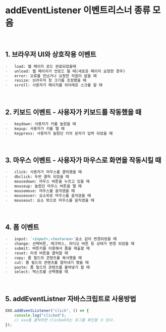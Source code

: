 # addEventListener 이벤트리스너 종류 모음

<br />

## 1. 브라우저 UI와 상호작용 이벤트

```md
-   load: 웹 페이지 로드 완료되었을때
-   unload: 웹 페이지가 언로드 될 때(새로운 페이지 요청한 경우)
-   error: 오류를 만났거나 요청한 자원이 없을 때
-   resize: 브라우저 창 크기를 조정했을 때
-   scroll: 사용자가 페이지를 위아래로 스크롤 할 때
```

<br />

## 2. 키보드 이벤트 - 사용자가 키보드를 작동했을 때

```md
-   keydown: 사용자가 키를 눌렀을 때
-   keyup: 사용자가 키를 뗄 때
-   keypress: 사용자가 눌렀던 키의 문자가 입력 되었을 때
```

<br />

## 3. 마우스 이벤트 - 사용자가 마우스로 화면을 작동시킬 때

```md
-   click: 사용자가 마우스를 클릭했을 때
-   dbclick: 두번 클릭 되었을 때
-   mousedown: 마우스 버튼을 누르고 있을 때
-   mouseup: 눌렀던 마우스 버튼을 뗄 때
-   mousemove: 마우스를 움직였을 때
-   mouseover: 요소위로 마우스를 움직였을 때
-   mouseout: 요소 밖으로 마우스를 움직였을 때
```

<br />

## 4. 폼 이벤트

```md
-   input: `<input>,<textarea>`요소 값이 변경되었을 때
-   change: 선택버튼, 체크박스, 라디오 버튼 등 상태가 변경 되었을 때
-   submit: 버튼키를 이용해서 폼을 제출할 때
-   reset: 리셋 버튼을 클릭할 때
-   copy: 폼 필드의 콘텐츠를 복사했을 때
-   cut: 폼 필드의 콘텐츠를 잘라내기 했을 때
-   paste: 폼 필드의 콘텐츠를 붙여넣기 할 때
-   select: 텍스트를 선택했을 때
```

<br />

## 5. addEventListner 자바스크립트로 사용방법

```js
XXX.addEventListener("click", () => {
    console.log("clicked");
    // xxx를 클릭하면 clicked라는 로그를 확인할 수 있다.
});
```
